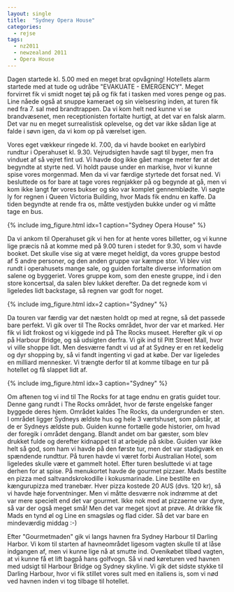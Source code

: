 ```yaml
---
layout: single
title:  "Sydney Opera House"
categories:
  - rejse
tags:
  - nz2011
  - newzealand 2011
  - Opera House
---
```

Dagen startede kl. 5.00 med en meget brat opvågning! Hotellets alarm startede med at tude og udråbe "EVAKUATE - EMERGENCY". Meget forvirret fik vi smidt noget tøj på og fik fat i tasken med vores penge og pas. Line nåede også at snuppe kameraet og sin vielsesring inden, at turen fik ned fra 7. sal med brandtrappen. Da vi kom helt ned kunne vi se brandvæsenet, men receptionisten fortalte hurtigt, at det var en falsk alarm. Det var nu en meget surrealistisk oplevelse, og det var ikke sådan lige at falde i søvn igen, da vi kom op på værelset igen.

Vores eget vækkeur ringede kl. 7.00, da vi havde booket en earlybird rundtur i Operahuset kl. 9.30. Vejrudsigten havde sagt til byger, men fra vinduet af så vejret fint ud. Vi havde dog ikke gået mange meter før at det begyndte at styrte ned. Vi holdt pause under en markise, hvor vi kunne spise vores morgenmad. Men da vi var færdige styrtede det forsat ned. Vi besluttede os for bare at tage vores regnjakker på og begynde at gå, men vi kom ikke langt før vores bukser og sko var komplet gennemblødte. Vi søgte ly for regnen i Queen Victoria Building, hvor Mads fik endnu en kaffe. Da tiden begyndte at rende fra os, måtte vestjyden bukke under og vi måtte tage en bus.

{% include img_figure.html idx=1 caption="Sydney Opera House" %}

Da vi ankom til Operahuset gik vi hen for at hente vores billetter, og vi kunne lige præcis nå at komme med på 9.00 turen i stedet for 9.30, som vi havde booket. Det skulle vise sig at være meget heldigt, da vores gruppe bestod af 5 andre personer, og den anden gruppe var kæmpe stor. Vi blev vist rundt i operahusets mange sale, og guiden fortalte diverse information om salene og byggeriet. Vores gruppe kom, som den eneste gruppe, ind i den store koncertsal, da salen blev lukket derefter. Da det regnede kom vi ligeledes lidt backstage, så regnen var godt for noget.

{% include img_figure.html idx=2 caption="Sydney" %}

Da touren var færdig var det næsten holdt op med at regne, så det passede bare perfekt. Vi gik over til The Rocks området, hvor der var et marked. Her fik vi lidt frokost og vi kiggede ind på The Rocks museet. Herefter gik vi op på Harbour Bridge, og så udsigten derfra. Vi gik ind til Pitt Street Mall, hvor vi ville shoppe lidt. Men desværre fandt vi ud af at Sydney er en ret kedelig og dyr shopping by, så vi fandt ingenting vi gad at købe. Der var ligeledes en milliard mennesker. Vi trængte derfor til at komme tilbage en tur på hotellet og få slappet lidt af.

{% include img_figure.html idx=3 caption="Sydney" %}

Om aftenen tog vi ind til The Rocks for at tage endnu en gratis guidet tour. Denne gang rundt i The Rocks området, hvor de første engelske fanger byggede deres hjem. Området kaldes The Rocks, da undergrunden er sten. I området ligger Sydneys ældste hus og hele 3 værtshuset, som påstår, at de er Sydneys ældste pub. Guiden kunne fortælle gode historier, om hvad der foregik i området dengang. Blandt andet om bar gæster, som blev drukket fulde og derefter kidnappet til at arbejde på skibe. Guiden var ikke helt så god, som ham vi havde på den første tur, men det var stadigvæk en spændende rundttur. På turen havde vi været forbi Australian Hotel, som ligeledes skulle være et gammelt hotel. Efter turen besluttede vi at tage derhen for at spise. På menukortet havde de gourmet pizzaer. Mads bestilte en pizza med saltvandskrokodille i kokusmarinade. Line bestilte en kængurupizza med tranebær. Hver pizza kostede 20 AUS (dvs. 120 kr), så vi havde høje forventninger. Men vi måtte desværre nok indrømme at det var mere specielt end det var gourmet. Ikke nok med at pizzaerne var dyre, så var der også meget små! Men det var meget sjovt at prøve. At drikke fik Mads en tynd øl og Line en smagsløs og flad cider. Så det var bare en mindeværdig middag :-)

Efter "Gourmetmaden" gik vi langs havnen fra Sydney Harbour til Darling Harbor. Vi kom til starten af havneområdet ligesom vagten skulle til at låse indgangen af, men vi kunne lige nå at smutte ind. Ovenikøbet tilbød vagten, at vi kunne få et lift bagpå hans golfvogn. Så vi nød køreturen ved havnen med udsigt til Harbour Bridge og Sydney skyline. Vi gik det sidste stykke til Darling Harbour, hvor vi fik stillet vores sult med en italiens is, som vi nød ved havnen inden vi tog tilbage til hotellet.
